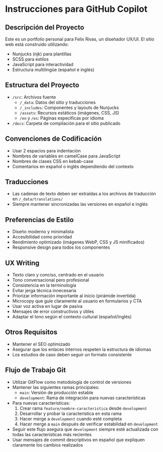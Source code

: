 # Instrucciones para GitHub Copilot

## Descripción del Proyecto
Este es un portfolio personal para Felix Rivas, un diseñador UX/UI. El sitio web está construido utilizando:
- Nunjucks (njk) para plantillas
- SCSS para estilos
- JavaScript para interactividad
- Estructura multilingüe (español e inglés)

## Estructura del Proyecto
- `/src`: Archivos fuente
  - `/_data`: Datos del sitio y traducciones
  - `/_includes`: Componentes y layouts de Nunjucks
  - `/assets`: Recursos estáticos (imágenes, CSS, JS)
  - `/en` y `/es`: Páginas específicas por idioma
- `/docs`: Carpeta de compilación para el sitio publicado

## Convenciones de Codificación
- Usar 2 espacios para indentación
- Nombres de variables en camelCase para JavaScript
- Nombres de clases CSS en kebab-case
- Comentarios en español o inglés dependiendo del contexto

## Traducciones
- Las cadenas de texto deben ser extraídas a los archivos de traducción en `/_data/translations/`
- Siempre mantener sincronizadas las versiones en español e inglés

## Preferencias de Estilo
- Diseño moderno y minimalista
- Accesibilidad como prioridad
- Rendimiento optimizado (imágenes WebP, CSS y JS minificados)
- Responsive design para todos los componentes

## UX Writing
- Texto claro y conciso, centrado en el usuario
- Tono conversacional pero profesional
- Consistencia en la terminología
- Evitar jerga técnica innecesaria
- Priorizar información importante al inicio (pirámide invertida)
- Microcopy que guíe claramente al usuario en formularios y CTA
- Usar voz activa en lugar de pasiva
- Mensajes de error constructivos y útiles
- Adaptar el tono según el contexto cultural (español/inglés)

## Otros Requisitos
- Mantener el SEO optimizado
- Asegurar que los enlaces internos respeten la estructura de idiomas
- Los estudios de caso deben seguir un formato consistente

## Flujo de Trabajo Git
- Utilizar GitFlow como metodología de control de versiones
- Mantener las siguientes ramas principales:
  - `main`: Versión de producción estable
  - `development`: Rama de integración para nuevas características
- Para nuevas características:
  1. Crear rama `feature/nombre-caracteristica` desde `development`
  2. Desarrollar y probar la característica en esta rama
  3. Hacer merge a `development` cuando esté completa
  4. Hacer merge a `main` después de verificar estabilidad en `development`
- Seguir este flujo asegura que `development` siempre esté actualizada con todas las características más recientes
- Usar mensajes de commit descriptivos en español que expliquen claramente los cambios realizados
